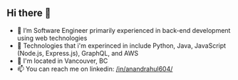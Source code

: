 ## Hi there 👋
<!--
**anandrahul604/anandrahul604** is a ✨ _special_ ✨ repository because its `README.md` (this file) appears on your GitHub profile.

Here are some ideas to get you started:

- 🔭 I’m currently working on ...
- 🌱 I’m currently learning ...
- 👯 I’m looking to collaborate on ...
- 🤔 I’m looking for help with ...
- 💬 Ask me about ...
- 📫 How to reach me: ...
- 😄 Pronouns: ...
- ⚡ Fun fact: ...
-->
- 🔭 I’m Software Engineer primarily experienced in back-end development using web technologies
- 🔨 Technologies that i'm experinced in include Python, Java, JavaScript (Node.js, Express.js), GraphQL, and AWS
- 📍 I'm located in Vancouver, BC
- 📫 You can reach me on linkedin: [/in/anandrahul604/](https://www.linkedin.com/in/anandrahul604/)
